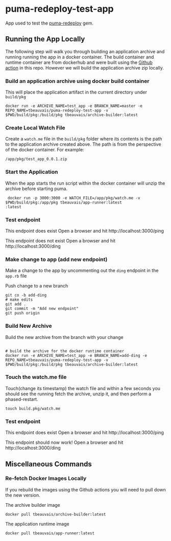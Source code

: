 # puma-redeploy-test-app
App used to test the [puma-redeploy](https://github.com/tbeauvais/puma-redeploy) gem.

## Running the App Locally
The following step will walk you through building an application archive and running running the app in a docker container.
The build container and runtime container are from dockerhub and were built using the [Github action](https://github.com/tbeauvais/puma-redeploy-test-app/actions) in this repo. However we will build the application archive zip locally.


### Build an application archive using docker build container
This will place the application artifact in the current directory under `build/pkg`

```shell
docker run -e ARCHIVE_NAME=test_app -e BRANCH_NAME=master -e REPO_NAME=tbeauvais/puma-redeploy-test-app -v $PWD/build/pkg:/build/pkg tbeauvais/archive-builder:latest
```

### Create Local Watch File
Create a `watch.me` file in the `build/pkg` folder where its contents is the path to the application archive created above.
The path is from the perspective of the docker container. For example:

```shell
/app/pkg/test_app_0.0.1.zip
```

### Start the Application
When the app starts the run script within the docker container will unzip the archive before starting puma.
```shell
 docker run -p 3000:3000 -e WATCH_FILE=/app/pkg/watch.me -v $PWD/build/pkg:/app/pkg tbeauvais/app-runner:latest
:latest
```

### Test endpoint

This endpoint does exist
Open a browser and hit http://localhost:3000/ping

This endpoint does not exist
Open a browser and hit http://localhost:3000/ding


### Make change to app (add new endpoint)
Make a change to the app by uncommenting out the `ding` endpoint in the `app.rb` file

Push change to a new branch
```text
git co -b add-ding
# make edits
git add .
git commit -m "Add new endpoint"
git push origin
```

### Build New Archive
Build the new archive from the branch with your change
```shell

# build the archive for the docker runtime container
docker run -e ARCHIVE_NAME=test_app -e BRANCH_NAME=add-ding -e REPO_NAME=tbeauvais/puma-redeploy-test-app -v $PWD/build/pkg:/build/pkg tbeauvais/archive-builder:latest
```

### Touch the watch.me file

Touch(change its timestamp) the watch file and within a few seconds you should see the running fetch the archive, unzip it, and then perform a phased-restart.
```shell
touch build.pkg/watch.me
```

### Test endpoint

This endpoint does exist
Open a browser and hit http://localhost:3000/ping

This endpoint should now work!
Open a browser and hit http://localhost:3000/ding

## Miscellaneous Commands

### Re-fetch Docker Images Locally
If you rebuild the images using the Github actions you will need to pull down the new version.

The archive builder image
```shell
docker pull tbeauvais/archive-builder:latest
```

The application runtime image
```shell
docker pull tbeauvais/app-runner:latest
```
